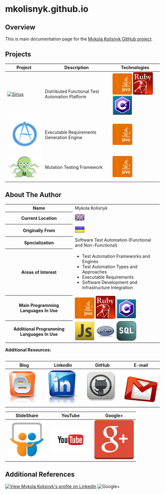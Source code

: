 mkolisnyk.github.io
===================

Overview
-----------

This is main documentation page for the [Mykola Kolisnyk GitHub project](https://github.com/mkolisnyk).

Projects
-----------

| Project | Description | Technologies |
| ------------ | ----------- | ---------- |
| <a href="http://mkolisnyk.github.io/Sirius/" target="_blank"><img src="https://raw.githubusercontent.com/mkolisnyk/Sirius/gh-pages/img/SiriusLogoSmall.png" title="Sirius" /></a> | Distributed Functional Test Automation Platform | <img src="https://raw.githubusercontent.com/mkolisnyk/mkolisnyk.github.io/master/images/icons/Apps-Java-icon.png" title="Java"  width="64" /> <img src="https://raw.githubusercontent.com/mkolisnyk/mkolisnyk.github.io/master/images/icons/ruby.png" title="Ruby"  width="64" /> <img src="https://raw.githubusercontent.com/mkolisnyk/mkolisnyk.github.io/master/images/icons/csharp_logo.png" title="C#"  width="64" /> |
| <a href="http://mkolisnyk.github.io/aerial/" target="_blank"><img src="https://raw.githubusercontent.com/mkolisnyk/aerial/gh-pages/img/AerialLogoSmall2.png" title="Aerial" /></a> | Executable Requirements Generation Engine | <img src="https://raw.githubusercontent.com/mkolisnyk/mkolisnyk.github.io/master/images/icons/Apps-Java-icon.png" title="Java"  width="64" /> |
| <a href="http://mkolisnyk.github.io/muto/" target="_blank"><img src="https://raw.githubusercontent.com/mkolisnyk/mkolisnyk.github.io/master/images/icons/MutoLogoSmall.png" title="Muto" /></a> | Mutation Testing Framework | <img src="https://raw.githubusercontent.com/mkolisnyk/mkolisnyk.github.io/master/images/icons/Apps-Java-icon.png" title="Java"  width="64" /> |

About The Author
-----------
<table>
<tr>
<th>Name</th><td> Mykola Kolisnyk </td>
</tr>
<tr>
<th>Current Location</th><td><img src="https://raw.githubusercontent.com/mkolisnyk/mkolisnyk.github.io/master/images/icons/GB.png" title="United Kingdom" /> </td>
</tr>
<tr>
<th>Originally From</th><td><img src="https://raw.githubusercontent.com/mkolisnyk/mkolisnyk.github.io/master/images/icons/UA.png" title="Ukraine" /> </td>
</tr>
<tr>
<th>Specialization</th><td>Software Test Automation (Functional and Non-Functional) </td>
</tr>
<tr>
<th>Areas of Interest</th>
<td>
<ul>
<li> Test Automation Frameworks and Engines
<li> Test Automation Types and Approaches
<li> Executable Requirements
<li> Software Development and Infrastructure Integration
</ul>
</td>
</tr>
<tr>
<th>Main Programming Languages In Use</th><td> <img src="https://raw.githubusercontent.com/mkolisnyk/mkolisnyk.github.io/master/images/icons/Apps-Java-icon.png" title="Java"  width="64" /> <img src="https://raw.githubusercontent.com/mkolisnyk/mkolisnyk.github.io/master/images/icons/ruby.png" title="Ruby"  width="64" /> <img src="https://raw.githubusercontent.com/mkolisnyk/mkolisnyk.github.io/master/images/icons/csharp_logo.png" title="C#"  width="64" />  </td>
</tr>
<tr>
<th>Additional Programming Languages In Use</th><td> <img src="https://raw.githubusercontent.com/mkolisnyk/mkolisnyk.github.io/master/images/icons/javascript-icon.png" title="JavaScript"  width="64" /> <img src="https://raw.githubusercontent.com/mkolisnyk/mkolisnyk.github.io/master/images/icons/php-logo.png" title="PHP"  width="64" /> <img src="https://raw.githubusercontent.com/mkolisnyk/mkolisnyk.github.io/master/images/icons/sql-logo.png" title="SQL"  width="64" />  </td>
</tr>
<table>

**Additional Resources:**

|  Blog  | LinkedIn  | GitHub | E-mail  |
| -------------- | ------------- | ------------ | ------------- |
| <a href="http://mkolisnyk.blogspot.com" target="_blank"><img src="https://raw.githubusercontent.com/mkolisnyk/mkolisnyk.github.io/master/images/icons/blogger-logo-small.png" width="128" /></a> |  <a href="http://www.linkedin.com/pub/mykola-kolisnyk/14/533/903" target="_blank"><img src="https://raw.githubusercontent.com/mkolisnyk/mkolisnyk.github.io/master/images/icons/linkedin-n-logo.png" width="128" /></a> |  <a href="https://github.com/mkolisnyk" target="_blank"><img src="https://raw.githubusercontent.com/mkolisnyk/mkolisnyk.github.io/master/images/icons/github-logo.png" width="128" /></a> | <a href="mailto://kolesnik.nickolay@gmail.com" target="_blank"><img src="https://raw.githubusercontent.com/mkolisnyk/mkolisnyk.github.io/master/images/icons/gmail-logo.png" width="128" /></a> |

| SlideShare | YouTube | Google+ |
| ---------- | ------- | ------- |
| <a href="http://www.slideshare.net/kolesnik_nickolay" target="_blank"><img src="https://raw.githubusercontent.com/mkolisnyk/mkolisnyk.github.io/master/images/icons/Slideshare-icon.png" width="128" /></a> | <a href="https://www.youtube.com/c/KolesnikNickolay" target="_blank"><img src="https://raw.githubusercontent.com/mkolisnyk/mkolisnyk.github.io/master/images/icons/YouTube-logo-full_color.png" width="128" ></a> | <a href="https://plus.google.com/+KolesnikNickolay/" target="_blank"><img src="https://raw.githubusercontent.com/mkolisnyk/mkolisnyk.github.io/master/images/icons/g+128.png" width="128" /></a> |

Additional References
---------------------

<a href="http://ua.linkedin.com/pub/mykola-kolisnyk/14/533/903"><img src="http://www.linkedin.com/img/webpromo/btn_profile_bluetxt_80x15.png" width="80" height="15" border="0" alt="View Mykola Kolisnyk's profile on LinkedIn"></a>
<a href="http://plus.google.com/108480514086204589709?prsrc=3" rel="publisher" style="text-decoration:none;">
<img src="http://ssl.gstatic.com/images/icons/gplus-16.png" alt="Google+" style="border:0;width:16px;height:16px;"/></a>
